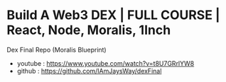 # Build A Web3 DEX | FULL COURSE | React, Node, Moralis, 1Inch

Dex Final Repo (Moralis Blueprint)

- youtube : https://www.youtube.com/watch?v=t8U7GRrlYW8
- github  : https://github.com/IAmJaysWay/dexFinal